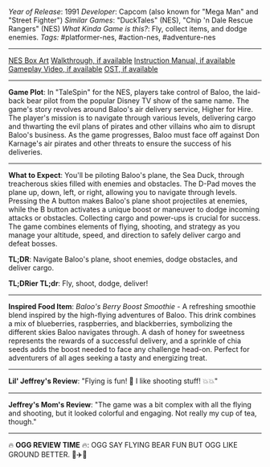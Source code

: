 *Year of Release*: 1991
*Developer*: Capcom (also known for "Mega Man" and "Street Fighter")
*Similar Games*: "DuckTales" (NES), "Chip 'n Dale Rescue Rangers" (NES)
*What Kinda Game is this?*: Fly, collect items, and dodge enemies.
*Tags:* #platformer-nes, #action-nes, #adventure-nes

---
[NES Box Art](https://www.google.com/search?tbm=isch&q=NES+Box+Art+TaleSpin) 
[Walkthrough, if available](https://www.google.com/search?q=Walkthrough+NES+TaleSpin)
[Instruction Manual, if available](https://www.google.com/search?q=NES+Instruction+Manual+TaleSpin)
[Gameplay Video, if available](https://www.youtube.com/results?search_query=gameplay+NES+TaleSpin) 
[OST, if available](https://www.youtube.com/results?search_query=gameplay+NES+TaleSpin+OST)

- - -
**Game Plot**: In "TaleSpin" for the NES, players take control of Baloo, the laid-back bear pilot from the popular Disney TV show of the same name. The game's story revolves around Baloo's air delivery service, Higher for Hire. The player's mission is to navigate through various levels, delivering cargo and thwarting the evil plans of pirates and other villains who aim to disrupt Baloo's business. As the game progresses, Baloo must face off against Don Karnage's air pirates and other threats to ensure the success of his deliveries.

- - -
**What to Expect**: You'll be piloting Baloo's plane, the Sea Duck, through treacherous skies filled with enemies and obstacles. The D-Pad moves the plane up, down, left, or right, allowing you to navigate through levels. Pressing the A button makes Baloo's plane shoot projectiles at enemies, while the B button activates a unique boost or maneuver to dodge incoming attacks or obstacles. Collecting cargo and power-ups is crucial for success. The game combines elements of flying, shooting, and strategy as you manage your altitude, speed, and direction to safely deliver cargo and defeat bosses.

**TL;DR**: Navigate Baloo's plane, shoot enemies, dodge obstacles, and deliver cargo.

**TL;DRier TL;dr**: Fly, shoot, dodge, deliver!

---
**Inspired Food Item**: *Baloo's Berry Boost Smoothie* - A refreshing smoothie blend inspired by the high-flying adventures of Baloo. This drink combines a mix of blueberries, raspberries, and blackberries, symbolizing the different skies Baloo navigates through. A dash of honey for sweetness represents the rewards of a successful delivery, and a sprinkle of chia seeds adds the boost needed to face any challenge head-on. Perfect for adventurers of all ages seeking a tasty and energizing treat.

---
**Lil' Jeffrey's Review**: "Flying is fun! 🚀 I like shooting stuff! 💥💥"

---
**Jeffrey's Mom's Review**: "The game was a bit complex with all the flying and shooting, but it looked colorful and engaging. Not really my cup of tea, though."

---
🔥 **OGG REVIEW TIME** 🔥: OGG SAY FLYING BEAR FUN BUT OGG LIKE GROUND BETTER. 🐻✈️🌳